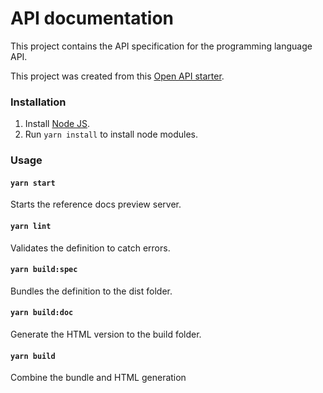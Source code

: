 # API documentation
This project contains the API specification for the programming language API.

This project was created from this [Open API starter](https://github.com/Redocly/openapi-starter).

### Installation

1. Install [Node JS](https://nodejs.org/).
2. Run `yarn install` to install node modules.

### Usage

#### `yarn start`
Starts the reference docs preview server.

#### `yarn lint`
Validates the definition to catch errors.

#### `yarn build:spec`
Bundles the definition to the dist folder.

#### `yarn build:doc`
Generate the HTML version to the build folder.

#### `yarn build`
Combine the bundle and HTML generation
